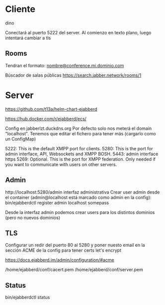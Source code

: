 # Cliente
dino

Conectará al puerto 5222 del server.
Al comienzo en texto plano, luego intentará cambiar a tls

## Rooms
Tendran el formato:
nombre@conference.mi.dominio.com

Búscador de salas públicas
https://search.jabber.network/rooms/1


# Server
https://github.com/t13a/helm-chart-ejabberd

https://hub.docker.com/r/ejabberd/ecs/

Config en jabberlzt.duckdns.org
Por defecto solo nos meterá el domain "localhost".
Tenemos que editar el fichero para tener más (cargarlo como un ConfigMap)

5222: This is the default XMPP port for clients.
5280: This is the port for admin interface, API, Websockets and XMPP BOSH.
5443: admin interface https
5269: Optional. This is the port for XMPP federation. Only needed if you want to communicate with users on other servers.

## Admin
http://localhost:5280/admin
interfaz administrativa
Crear user admin desde el container (admin@localhost está marcado como admin en la config):
bin/ejabberdctl register admin localhost somepass

Desde la interfaz admin podemos crear users para los distintos dominios (pero no nuevos dominios)


## TLS
Configurar un redir del puerto 80 al 5280 y poner nuesto email en la sección ACME de la config para tener certs let's encrypt

https://docs.ejabberd.im/admin/configuration/#acme

/home/ejabberd/conf/cacert.pem
/home/ejabberd/conf/server.pem


## Status
bin/ejabberdctl status

